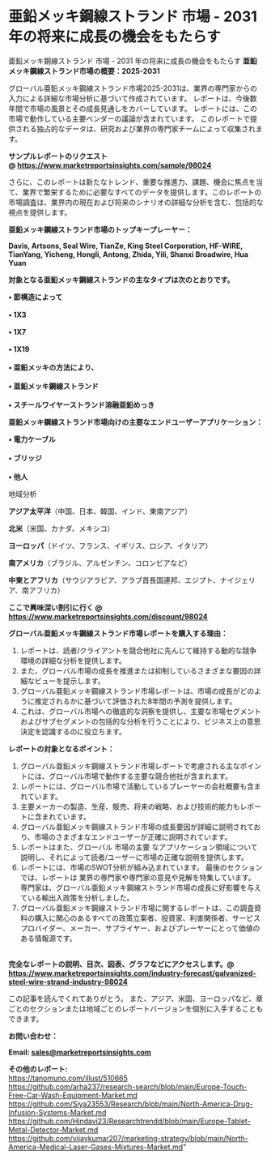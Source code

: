 # 亜鉛メッキ鋼線ストランド 市場 - 2031 年の将来に成長の機会をもたらす
亜鉛メッキ鋼線ストランド 市場 - 2031 年の将来に成長の機会をもたらす
<strong><b>亜鉛メッキ鋼線ストランド市場の概要：2025-2031</b></strong>

グローバル亜鉛メッキ鋼線ストランド市場2025-2031は、業界の専門家からの入力による詳細な市場分析に基づいて作成されています。 レポートは、今後数年間で市場の風景とその成長見通しをカバーしています。 レポートには、この市場で動作している主要ベンダーの議論が含まれています。 このレポートで提供される独占的なデータは、研究および業界の専門家チームによって収集されます。

<strong>サンプルレポートのリクエスト @ <a href=https://www.marketreportsinsights.com/sample/98024>https://www.marketreportsinsights.com/sample/98024</a></strong>

さらに、このレポートは新たなトレンド、重要な推進力、課題、機会に焦点を当て、業界で繁栄するために必要なすべてのデータを提供します。このレポートの市場調査は、業界内の現在および将来のシナリオの詳細な分析を含む、包括的な視点を提供します。

<strong>亜鉛メッキ鋼線ストランド市場のトップキープレーヤー：</strong>

<strong>Davis, Artsons, Seal Wire, TianZe, King Steel Corporation, HF-WIRE, TianYang, Yicheng, Hongli, Antong, Zhida, Yili, Shanxi Broadwire, Hua Yuan</strong>

<strong><b>対象となる亜鉛メッキ鋼線ストランドの主なタイプは次のとおりです。</b></strong>

<strong>• 節構造によって<br><br>• 1X3<br><br>• 1X7<br><br>• 1X19<br><br>• 亜鉛メッキの方法により、<br><br>• 亜鉛メッキ鋼線ストランド<br><br>• スチールワイヤーストランド溶融亜鉛めっき</strong>

<strong><b>亜鉛メッキ鋼線ストランド市場向けの主要なエンドユーザーアプリケーション：</b></strong>

<strong>• 電力ケーブル<br><br>• ブリッジ<br><br>• 他人</strong>

 地域分析

<strong><b>アジア太平洋</b></strong>（中国、日本、韓国、インド、東南アジア）

<strong><b>北米</b></strong>（米国、カナダ、メキシコ）

<strong><b>ヨーロッパ</b></strong>（ドイツ、フランス、イギリス、ロシア、イタリア）

<strong><b>南アメリカ</b></strong>（ブラジル、アルゼンチン、コロンビアなど）

<strong><b>中東とアフリカ</b></strong>（サウジアラビア、アラブ首長国連邦、エジプト、ナイジェリア、南アフリカ）

<strong>ここで興味深い割引に行く @ <a href=https://www.marketreportsinsights.com/discount/98024>https://www.marketreportsinsights.com/discount/98024</a></strong>

<strong><b>グローバル亜鉛メッキ鋼線ストランド市場レポートを購入する理由：</b></strong>
<ol>
  <li>レポートは、読者/クライアントを競合他社に先んじて維持する動的な競争環境の詳細な分析を提供します。</li>
  <li>また、グローバル市場の成長を推進または抑制しているさまざまな要因の詳細なビューを提示します。</li>
  <li>グローバル亜鉛メッキ鋼線ストランド市場レポートは、市場の成長がどのように推定されるかに基づいて評価された8年間の予測を提供します。</li>
  <li>これは、グローバル市場への徹底的な洞察を提供し、主要な市場セグメントおよびサブセグメントの包括的な分析を行うことにより、ビジネス上の意思決定を認識するのに役立ちます。</li>
</ol>
<strong><b>レポートの対象となるポイント：</b></strong>
<ol>
  <li>グローバル亜鉛メッキ鋼線ストランド市場レポートで考慮される主なポイントには、グローバル市場で動作する主要な競合他社が含まれます。</li>
  <li>レポートには、グローバル市場で活動しているプレーヤーの会社概要も含まれています。</li>
  <li>主要メーカーの製造、生産、販売、将来の戦略、および技術的能力もレポートに含まれています。</li>
  <li>グローバル亜鉛メッキ鋼線ストランド市場の成長要因が詳細に説明されており、市場のさまざまなエンドユーザーが正確に説明されています。</li>
  <li>レポートはまた、グローバル 市場の主要 なアプリケーション領域について説明し、それによって読者/ユーザーに市場の正確な説明を提供します。</li>
  <li>レポートには、市場のSWOT分析が組み込まれています。 最後のセクションでは、レポートは 業界の専門家や専門家の意見や見解を特集しています。 専門家は、グローバル亜鉛メッキ鋼線ストランド市場の成長に好影響を与えている輸出入政策を分析しました。</li>
  <li>グローバル亜鉛メッキ鋼線ストランド市場に関するレポートは、この調査資料の購入に関心のあるすべての政策立案者、投資家、利害関係者、サービスプロバイダー、メーカー、サプライヤー、およびプレーヤーにとって価値のある情報源です。</li>
</ol><br>
<strong>完全なレポートの説明、目次、図表、グラフなどにアクセスします。@ <a href=https://www.marketreportsinsights.com/industry-forecast/galvanized-steel-wire-strand-industry-98024>https://www.marketreportsinsights.com/industry-forecast/galvanized-steel-wire-strand-industry-98024</a></strong>

この記事を読んでくれてありがとう。 また、アジア、米国、ヨーロッパなど、章ごとのセクションまたは地域ごとのレポートバージョンを個別に入手することもできます。

<strong><b>お問い合わせ：</b></strong>

<strong>Email: </strong><a href=mailto:sales@marketreportsinsights.com><strong>sales@marketreportsinsights.com</strong></a>

<strong>その他のレポート:</strong>
<br>
<a href=https://tanomuno.com/illust/510665>https://tanomuno.com/illust/510665</a>
<br>
<a href=https://github.com/arha237/research-search/blob/main/Europe-Touch-Free-Car-Wash-Equipment-Market.md>https://github.com/arha237/research-search/blob/main/Europe-Touch-Free-Car-Wash-Equipment-Market.md</a>
<br>
<a href=https://github.com/Siya23553/Research/blob/main/North-America-Drug-Infusion-Systems-Market.md>https://github.com/Siya23553/Research/blob/main/North-America-Drug-Infusion-Systems-Market.md</a>
<br>
<a href=https://github.com/Hindavi23/Researchtrendd/blob/main/Europe-Tablet-Metal-Detector-Market.md>https://github.com/Hindavi23/Researchtrendd/blob/main/Europe-Tablet-Metal-Detector-Market.md</a>
<br>
<a href=https://github.com/vijaykumar207/marketing-strategy/blob/main/North-America-Medical-Laser-Gases-Mixtures-Market.md>https://github.com/vijaykumar207/marketing-strategy/blob/main/North-America-Medical-Laser-Gases-Mixtures-Market.md</a>"

